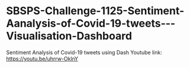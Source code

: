 # SBSPS-Challenge-1125-Sentiment-Aanalysis-of-Covid-19-tweets---Visualisation-Dashboard
Sentiment Analysis of Covid-19 tweets using Dash
Youtube link: https://youtu.be/uhrrw-OklnY
